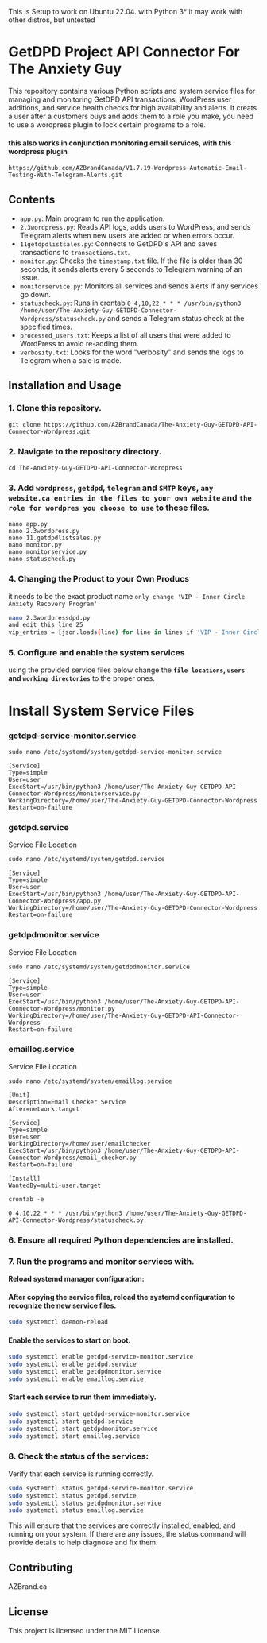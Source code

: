 This is Setup to work on Ubuntu 22.04. with Python 3* it may work with other distros, but untested
# GetDPD Project API Connector For The Anxiety Guy

This repository contains various Python scripts and system service files for managing and monitoring GetDPD API transactions, WordPress user additions, and service health checks for high availability and alerts.
it creats a user after a customers buys and adds them to a role you make, you need to use a wordpress plugin to lock certain programs to a role. 

#### this also works in conjunction monitoring email services, with this wordpress plugin 
`https://github.com/AZBrandCanada/V1.7.19-Wordpress-Automatic-Email-Testing-With-Telegram-Alerts.git`

## Contents

- `app.py`: Main program to run the application.
- `2.3wordpress.py`: Reads API logs, adds users to WordPress, and sends Telegram alerts when new users are added or when errors occur.
- `11getdpdlistsales.py`: Connects to GetDPD's API and saves transactions to `transactions.txt`.
- `monitor.py`: Checks the `timestamp.txt` file. If the file is older than 30 seconds, it sends alerts every 5 seconds to Telegram warning of an issue.
- `monitorservice.py`: Monitors all services and sends alerts if any services go down.
- `statuscheck.py`: Runs in crontab `0 4,10,22 * * * /usr/bin/python3 /home/user/The-Anxiety-Guy-GETDPD-Connector-Wordpress/statuscheck.py` and sends a Telegram status check at the specified times.
- `processed_users.txt`: Keeps a list of all users that were added to WordPress to avoid re-adding them.
- `verbosity.txt`: Looks for the word "verbosity" and sends the logs to Telegram when a sale is made.

## Installation and Usage
### 1. Clone this repository.
```
git clone https://github.com/AZBrandCanada/The-Anxiety-Guy-GETDPD-API-Connector-Wordpress.git
```
### 2. Navigate to the repository directory.
```
cd The-Anxiety-Guy-GETDPD-API-Connector-Wordpress
```
### 3. Add `wordpress`, `getdpd`, `telegram` and `SMTP` keys, `any website.ca entries in the files to your own website` and `the role for wordpres you choose to use`  to these files. 
```
nano app.py
nano 2.3wordpress.py
nano 11.getdpdlistsales.py
nano monitor.py
nano monitorservice.py
nano statuscheck.py
```

### 4. **Changing the Product to your Own Producs**
it needs to be the exact product name `only change 'VIP - Inner Circle Anxiety Recovery Program'`

   ```bash
   nano 2.3wordpressdpd.py
and edit this line 25
 vip_entries = [json.loads(line) for line in lines if 'VIP - Inner Circle Anxiety Recovery Program' in json.loads(line).get('product_name', '')]

   ```
### 5. Configure and enable the system services  
 using the provided service files below change the **`file locations`, `users` and `working directories`** to the proper ones.
 # Install System Service Files
### getdpd-service-monitor.service
```
sudo nano /etc/systemd/system/getdpd-service-monitor.service
```
```
[Service]
Type=simple
User=user
ExecStart=/usr/bin/python3 /home/user/The-Anxiety-Guy-GETDPD-API-Connector-Wordpress/monitorservice.py
WorkingDirectory=/home/user/The-Anxiety-Guy-GETDPD-Connector-Wordpress
Restart=on-failure
```

### getdpd.service
Service File Location
```
sudo nano /etc/systemd/system/getdpd.service
```
```
[Service]
Type=simple
User=user
ExecStart=/usr/bin/python3 /home/user/The-Anxiety-Guy-GETDPD-API-Connector-Wordpress/app.py
WorkingDirectory=/home/user/The-Anxiety-Guy-GETDPD-Connector-Wordpress
Restart=on-failure
```

### getdpdmonitor.service
Service File Location
```
sudo nano /etc/systemd/system/getdpdmonitor.service
```
```
[Service]
Type=simple
User=user
ExecStart=/usr/bin/python3 /home/user/The-Anxiety-Guy-GETDPD-API-Connector-Wordpress/monitor.py
WorkingDirectory=/home/user/The-Anxiety-Guy-GETDPD-API-Connector-Wordpress
Restart=on-failure
```

### emaillog.service
Service File Location
```
sudo nano /etc/systemd/system/emaillog.service
```
```
[Unit]
Description=Email Checker Service
After=network.target

[Service]
Type=simple
User=user
WorkingDirectory=/home/user/emailchecker
ExecStart=/usr/bin/python3 /home/user/The-Anxiety-Guy-GETDPD-API-Connector-Wordpress/email_checker.py
Restart=on-failure

[Install]
WantedBy=multi-user.target
```
```
crontab -e 
```
```
0 4,10,22 * * * /usr/bin/python3 /home/user/The-Anxiety-Guy-GETDPD-API-Connector-Wordpress/statuscheck.py
```
### 6. Ensure all required Python dependencies are installed.

### 7. Run the programs and monitor services with.
   **Reload systemd manager configuration:**
   #### After copying the service files, reload the systemd configuration to recognize the new service files.
   ```bash
   sudo systemctl daemon-reload
   ```
   #### Enable the services to start on boot.

   ```bash
   sudo systemctl enable getdpd-service-monitor.service
   sudo systemctl enable getdpd.service
   sudo systemctl enable getdpdmonitor.service
   sudo systemctl enable emaillog.service
   ```
   #### Start each service to run them immediately.

   ```bash
   sudo systemctl start getdpd-service-monitor.service
   sudo systemctl start getdpd.service
   sudo systemctl start getdpdmonitor.service
   sudo systemctl start emaillog.service
   ```

### 8. **Check the status of the services:**
   Verify that each service is running correctly.

   ```bash
   sudo systemctl status getdpd-service-monitor.service
   sudo systemctl status getdpd.service
   sudo systemctl status getdpdmonitor.service
   sudo systemctl status emaillog.service
   ```


This will ensure that the services are correctly installed, enabled, and running on your system. If there are any issues, the status command will provide details to help diagnose and fix them.


## Contributing
AZBrand.ca

## License

This project is licensed under the MIT License.





